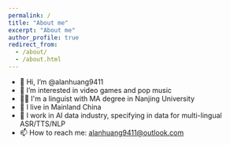 ```yaml
---
permalink: /
title: "About me"
excerpt: "About me"
author_profile: true
redirect_from: 
  - /about/
  - /about.html
---
```


- 👋 Hi, I’m @alanhuang9411
- 👀 I’m interested in video games and pop music
- 👨‍🎓 I'm a linguist with MA degree in Nanjing University
- 🌱 I live in Mainland China
- 🤔 I work in AI data industry, specifying in data for multi-lingual ASR/TTS/NLP
- 📫 How to reach me: alanhuang9411@outlook.com
